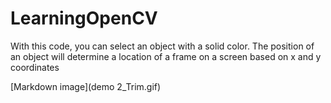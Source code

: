 # LearningOpenCV

With this code, you can select an object with a solid color. The position of an object will determine a location of a frame on a screen based on x and y coordinates

[Markdown image](demo 2_Trim.gif)
